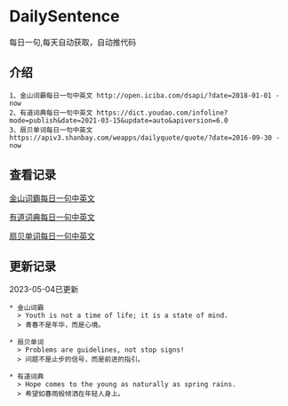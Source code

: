 # DailySentence

每日一句,每天自动获取，自动推代码

## 介绍

```
1、金山词霸每日一句中英文 http://open.iciba.com/dsapi/?date=2018-01-01 - now
2、有道词典每日一句中英文 https://dict.youdao.com/infoline?mode=publish&date=2021-03-15&update=auto&apiversion=6.0
3、扇贝单词每日一句中英文 https://apiv3.shanbay.com/weapps/dailyquote/quote/?date=2016-09-30 - now
```

## 查看记录

[金山词霸每日一句中英文](./data/iciba/)

[有道词典每日一句中英文](./data/youdao/)

[扇贝单词每日一句中英文](./data/shanbay/)

## 更新记录
2023-05-04已更新 
```
* 金山词霸
  > Youth is not a time of life; it is a state of mind.
  > 青春不是年华，而是心境。

* 扇贝单词
  > Problems are guidelines, not stop signs!
  > 问题不是止步的信号，而是前进的指引。

* 有道词典
  > Hope comes to the young as naturally as spring rains.
  > 希望如春雨般倾洒在年轻人身上。

```

